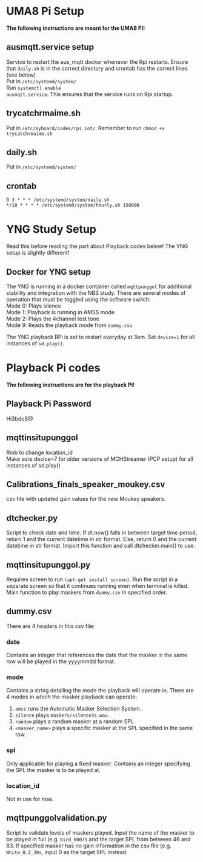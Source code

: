 # UMA8 Pi Setup
<b>The following instructions are meant for the UMA8 PI!</b>

## ausmqtt.service setup
Service to restart the aus_mqtt docker whenever the Rpi restarts. Ensure that <code>daily.sh</code> is in the correct directory and crontab has the correct lines (see below)<br>
Put in <code>/etc/systemd/system/</code><br>
Run <code>systemctl enable ausmqtt.service</code>. This ensures that the service runs on Rpi startup.

## trycatchrmaime.sh
Put in <code>/etc/myboard/codes/rpi_iot/</code>. Remember to run <code>chmod +x trycatchrmaime.sh</code>

## daily.sh
Put in <code>/etc/systemd/system/</code>

## crontab
```
0 3 * * * /etc/systemd/system/daily.sh
*/10 * * * * /etc/systemd/system/hourly.sh 150000
```
# YNG Study Setup
Read this before reading the part about Playback codes below! The YNG setup is slightly different!

## Docker for YNG setup
The YNG is running in a docker container called <code>mqttpunggol</code> for additional stability and integration with the NBS study. There are several modes of operation that must be toggled using the software switch:<br>
Mode 0: Plays silence<br>
Mode 1: Playback is running in AMSS mode<br>
Mode 2: Plays the 4channel test tone<br>
Mode 9: Reads the playback mode from <code>dummy.csv</code><br>

The YNG playback RPi is set to restart everyday at 3am. Set <code>device=1</code> for all instances of <code>sd.play()</code>.

# Playback Pi codes
<b>The following instructions are for the playback Pi!</b>

## Playback Pi Password
Hi3bdoS@

## mqttinsitupunggol
Rmb to change location_id<br>
Make sure device=7 for older versions of MCHStreamer (PCP setup) for all instances of sd.play()

## Calibrations_finals_speaker_moukey.csv
csv file with updated gain values for the new Moukey speakers.

## dtchecker.py
Script to check date and time. If dt.now() falls in between target time period, return 1 and the current datetime in str format. Else, return 0 and the current datetime in str format. Import this function and call dtchecker.main() to use.

## mqttinsitupunggol.py
Requires screen to run <code>(apt-get install screen)</code>. Run the script in a separate screen so that it continues running even when terminal is killed. Main function to play maskers from <code>dummy.csv</code> in specified order.

## dummy.csv
There are 4 headers in this csv file:

### date
Contains an integer that references the date that the masker in the same row will be played in the yyyymmdd format.

### mode
Contains a string detailing the mode the playback will operate in. There are 4 modes in which the masker playback can operate:<br>
1. <code>amss</code> runs the Automatic Masker Selection System.<br>
2. <code>silence</code> plays <code>maskers/silence3s.wav</code>.<br>
3. <code>random</code> plays a random masker at a random SPL.<br>
4. <code><masker_name></code> plays a specific masker at the SPL specified in the same row.

### spl
Only applicable for playing a fixed masker. Contains an integer specifying the SPL the masker is to be played at.

### location_id
Not in use for now.

## mqttpunggolvalidation.py
Script to validate levels of maskers played. Input the name of the masker to be played in full (e.g. <code>bird_00075</code> and the target SPL from between 46 and 83. If specified masker has no gain information in the csv file (e.g. <code>White_0.2_30s</code>, input 0 as the target SPL instead.
